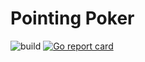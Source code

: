 # Pointing Poker

![build](https://github.com/tim-hilt/pointing-poker-websockets/actions/workflows/ci.yml/badge.svg)
[![Go report card](https://goreportcard.com/badge/github.com/tim-hilt/pointing-poker-websockets)](https://goreportcard.com/report/github.com/tim-hilt/pointing-poker-websockets)
